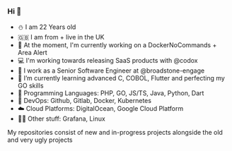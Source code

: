 ### Hi 👋
- ⛄ I am 22 Years old
- 🇬🇧 I am from + live in the UK
- 🔭 At the moment, I'm currently working on a DockerNoCommands + Area Alert
- 💻 I'm working towards releasing SaaS products with @codox
- 🏢 I work as a Senior Software Engineer at @broadstone-engage
- 🌱 I’m currently learning advanced C, COBOL, Flutter and perfecting my GO skills
- 📖 Programming Languages: PHP, GO, JS/TS, Java, Python, Dart
- 📩 DevOps: Github, Gitlab, Docker, Kubernetes
- ☁️ Cloud Platforms: DigitalOcean, Google Cloud Platform 
- 🤷‍♂️ Other stuff: Grafana, Linux


My repositories consist of new and in-progress projects alongside the old and very ugly projects 
